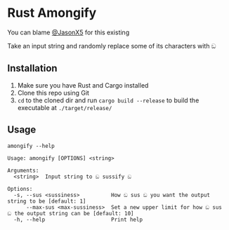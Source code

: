 # Rust Amongify

You can blame [@JasonX5](https://github.com/Volterium) for this existing

Take an input string and randomly replace some of its characters with ඞ

## Installation

1) Make sure you have Rust and Cargo installed
2) Clone this repo using Git
3) `cd` to the cloned dir and run `cargo build --release` to build the executable at `./target/release/`

## Usage

```
amongify --help

Usage: amongify [OPTIONS] <string>

Arguments:
  <string>  Input string to ඞ sussify ඞ

Options:
  -s, --sus <sussiness>          How ඞ sus ඞ you want the output string to be [default: 1]
      --max-sus <max-sussiness>  Set a new upper limit for how ඞ sus ඞ the output string can be [default: 10]
  -h, --help                     Print help
```
